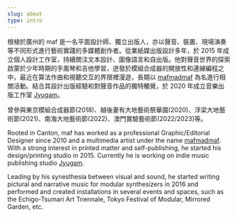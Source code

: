 ```yaml
---
slug: about
type: intro
---
```



根植於廣州的 maf 是一名平面設計師、獨立出版人，亦以聲音、裝置、現場演奏等不同形式進行藝術實踐的多媒體創作者。從業紙媒出版設計多年，於 2015 年成立個人設計工作室，持續關注文本設計、圖像語言和自出版。他對聲音世界的探索啟蒙於少年時期的手風琴和吉他學習，迸發於模組合成器的開放性和連線編程之中，最近在算法作曲和視聽交互的界限裡漫遊，長期以 [mafmadmaf](https://mafmadmaf.com/) 為名進行相關活動。結合其設計出版經驗和對聲音作品的獨特觸覺，於 2020 年成立音樂出版工作室 [Jyugam](https://jyugam.com)。

曾參與東京模組合成器節(2018)、越後妻有大地藝術祭華園(2020)、浮梁大地藝術節(2021)、南海大地藝術節(2022)、澳門實驗藝術節(2022/2023)等。


<!--出生和成長於廣州的 _maf_ 是一名平面設計師、獨立出版人和[多媒體藝術工作者](https://mafmadmaf.com/)，善於構建克制而精美的圖像和聲音，除接受設計委託以外，也進行聲音創作和獨立出版等個人藝術項目。2010 年加入雜誌社擔任美術編輯；2015 年成立個人印刷工作室，關注 [Risograph](https://maf-works.com/work/birdypress-vi)、絲印和出版；2017 年經營數字創意工作室 [BITMOB](https://www.bitmob.cc/)；2020 年至今持續更新線上項目「[醜術館](https://mud9.com/)」；最近在運營獨立音樂出版機構 [Jyugam](https://jyugam.com)。另外，其網站項目「[醜術館](https://mud9.com/)」仍在開放狀態。

從 2014 年對網站前端交互產生濃厚興趣開始，他的作品從傳統的印刷平面進化到交互設計，跳躍式思維和好奇心是 _maf_ 引以為傲的思考方式和學習動力，同樣重要的還有他對不同種類藝術表達的通感。2016 年開始使用模塊合成器（Modular Synth）作曲和聲音設計，也運用 Max/MSP 等編程工具進行創作；2018 年參加[東京模塊合成器音樂節](https://tfom.info/tfom-2018)；2020 年的夏/秋兩個展期在[越後妻有大地藝術祭](https://www.echigo-tsumari.jp/en/event/20201010_1031/)華園展出影像作品《残された旅の初日/[余下旅程的第一天](https://www.bilibili.com/video/BV16C4y1b7EH/)》。 -->

<!-- 2020 年 12 月開設先鋒音樂廠牌 [Jyugam](https://jyugam.bandcamp.com/) 。 -->

<!-- 繼續埋頭，並樂此不疲。 -->

<!-- <a href="mailto:fredmamono@gmail.com">fredmamono@gmail.com</a>&nbsp;&nbsp;↓&nbsp;&nbsp;<a href="https://bitmobcc.oss-cn-shenzhen.aliyuncs.com/maf/download/CV_and_Portfolio_of_maf_CN_EN.zip">download.cv</a> -->

<!-- lang -->

Rooted in Canton, maf has worked as a professional Graphic/Editorial Designer since 2010 and a multimedia artist under the name [mafmadmaf](https://mafmadmaf.com/). With a strong interest in printed matter and self-publishing, he started his design/printing studio in 2015. Currently he is working on indie music publishing studio [Jyugam](https://jyugam.com).

Leading by his synesthesia between visual and sound, he started writing pictural and narrative music for modular synthesizers in 2016 and performed and created installations in several events and spaces, such as the Echigo-Tsumari Art Triennale, Tokyo Festival of Modular, Mirrored Garden, etc.

<!-- He is currently working on an indie label [Jyugam](https://jyugam.bandcamp.com/). -->
<!-- Keep working and always enjoy it.
, and a creative production house '[BITMOB](https://www.bitmob.cc/)' focusing on Web/Interactive in 2017
<a href="mailto:fredmamono@gmail.com">fredmamono@gmail.com</a>&nbsp;&nbsp;·&nbsp;&nbsp;<a href="https://bitmobcc.oss-cn-shenzhen.aliyuncs.com/maf/download/CV_and_Portfolio_of_maf_CN_EN.zip">download.cv</a> 
He has continued to update his online project '[醜術館](https://mud9.com/)' (Gallery of Ugly) since 2020.-->
